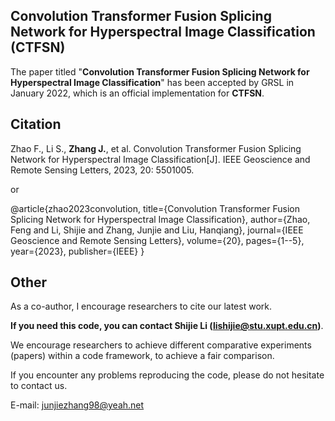 ## Convolution Transformer Fusion Splicing Network for Hyperspectral Image Classification (CTFSN)
The paper titled "**Convolution Transformer Fusion Splicing Network for Hyperspectral Image Classification**" has been accepted by GRSL in January 2022, which is an official implementation for **CTFSN**.

## Citation

Zhao F., Li S., **Zhang J.**, et al. Convolution Transformer Fusion Splicing Network for Hyperspectral Image Classification[J]. IEEE Geoscience and Remote Sensing Letters, 2023, 20: 5501005.

or

@article{zhao2023convolution,
  title={Convolution Transformer Fusion Splicing Network for Hyperspectral Image Classification},
  author={Zhao, Feng and Li, Shijie and Zhang, Junjie and Liu, Hanqiang},
  journal={IEEE Geoscience and Remote Sensing Letters},
  volume={20},
  pages={1--5},
  year={2023},
  publisher={IEEE}
}

## Other

As a co-author, I encourage researchers to cite our latest work. 

**If you need this code, you can contact Shijie Li (lishijie@stu.xupt.edu.cn)**.

We encourage researchers to achieve different comparative experiments (papers) within a code framework, to achieve a fair comparison.

If you encounter any problems reproducing the code, please do not hesitate to contact us.

E-mail: junjiezhang98@yeah.net
